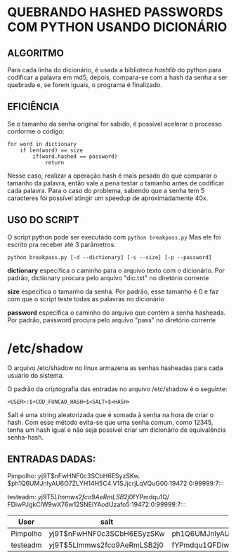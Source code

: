 # QUEBRANDO HASHED PASSWORDS COM PYTHON USANDO DICIONÁRIO

## ALGORITMO

Para cada linha do dicionário, é usada a biblioteca *hashlib* do python para
codificar a palavra em md5, depois, compara-se com a hash da senha a ser
quebrada e, se forem iguais, o programa é finalizado.

## EFICIÊNCIA

Se o tamanho da senha original for sabido, é possível acelerar o processo
conforme o código:

```
for word in dictionary
	if len(word) == size
		if(word.hashed == password)
			return
```

Nesse caso, realizar a operação hash é mais pesado do que comparar o tamanho
da palavra, então vale a pena testar o tamanho antes de codificar cada palavra.
Para o caso do problema, sabendo que a senha tem 5 caracteres foi possível
atingir um speedup de aproximadamente 40x.

## USO DO SCRIPT

O script python pode ser executado com
`python breakpass.py`
Mas ele foi escrito pra receber até 3 parâmetros:

`python breakpass.py [-d --dictionary] [-s --size] [-p --password]`

**dictionary** especifica o caminho para o arquivo texto com o dicionário.
Por padrão, dictionary procura pelo arquivo "dic.txt" no diretório corrente

**size** especifica o tamanho da senha.
Por padrão, esse tamanho é 0 e faz com que o script teste todas as palavras no
dicionário

**password** especifica o caminho do arquivo que contém a senha hasheada.
Por padrão, password procura pelo arquivo "pass" no diretório corrente

# /etc/shadow
O arquivo /etc/shadow no linux armazena as senhas hasheadas para cada usuário
do sistema.
 
O padrão da criptografia das entradas no arquivo /etc/shadow é o seguinte:

`<USER>:$<COD_FUNCAO_HASH>$<SALT>$<HASH>`

Salt é uma string aleatorizada que é somada à senha na hora de criar o hash. Com
esse método evita-se que uma senha comum, como 12345, tenha um hash igual e
não seja possível criar um dicionário de equivalência senha-hash.

## ENTRADAS DADAS:
Pimpolho:
$y$j9T$nFwHNF0c3SCbH6ESyzSKw.
$ph1Q6UMJnIyAU6O7ZLYH14H5C4.V1SJjcrjLqVQuG00:19472:0:99999:7:::

testeadm:
$y$j9T$5LImmws2fco9AeRmLSB2j0$fYPmdqu1Q/
FDiwPJgkCIW9wX76w12SNEiYAodUzafo5:19472:0:99999:7:::

   User  |              salt             |                  hash                      
-------- | ----------------------------- | -------------------------------------------
Pimpolho | $y$j9T$nFwHNF0c3SCbH6ESyzSKw  | ph1Q6UMJnIyAU6O7ZLYH14H5C4.V1SJjcrjLqVQuG00
testeadm | $y$j9T$5LImmws2fco9AeRmLSB2j0 | fYPmdqu1QFDiwPJgkCIW9wX76w12SNEiYAodUzafo5



